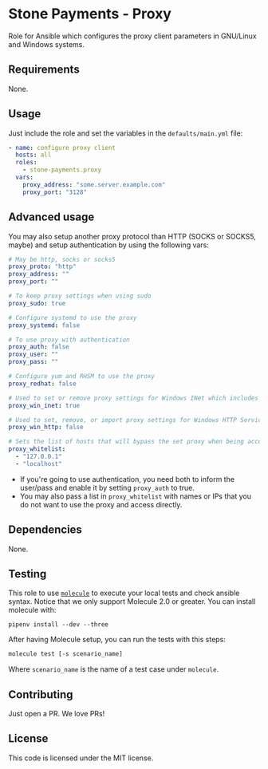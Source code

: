 # Stone Payments - Proxy

Role for Ansible which configures the proxy client parameters in GNU/Linux and Windows systems.

## Requirements

None.

## Usage

Just include the role and set the variables in the `defaults/main.yml` file:

```yaml
- name: configure proxy client
  hosts: all
  roles:
    - stone-payments.proxy
  vars:
    proxy_address: "some.server.example.com"
    proxy_port: "3128"
```

## Advanced usage

You may also setup another proxy protocol than HTTP (SOCKS or SOCKS5, maybe) and setup authentication by using the following vars:

```yaml
# May be http, socks or socks5
proxy_proto: "http"
proxy_address: ""
proxy_port: ""

# To keep proxy settings when using sudo 
proxy_sudo: true

# Configure systemd to use the proxy
proxy_systemd: false

# To use proxy with authentication
proxy_auth: false
proxy_user: ""
proxy_pass: ""

# Configure yum and RHSM to use the proxy
proxy_redhat: false

# Used to set or remove proxy settings for Windows INet which includes Internet Explorer
proxy_win_inet: true

# Used to set, remove, or import proxy settings for Windows HTTP Services WinHTTP
proxy_win_http: false

# Sets the list of hosts that will bypass the set proxy when being accessed
proxy_whitelist:
  - "127.0.0.1"
  - "localhost"
```

- If you're going to use authentication, you need both to inform the user/pass and enable it by setting `proxy_auth` to true.
- You may also pass a list in `proxy_whitelist` with names or IPs that you do not want to use the proxy and access directly.

## Dependencies

None.

## Testing

This role to use [`molecule`](https://molecule.readthedocs.io/en/latest/) to execute your local tests and check ansible syntax. Notice that we only support Molecule 2.0 or greater. You can install molecule with:

```shell
pipenv install --dev --three
```

After having Molecule setup, you can run the tests with this steps:

```sh
molecule test [-s scenario_name]
```

Where `scenario_name` is the name of a test case under `molecule`.

## Contributing

Just open a PR. We love PRs!

## License

This code is licensed under the MIT license.
